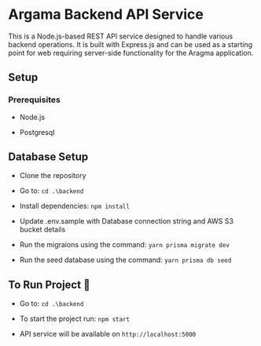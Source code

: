 # Argama Backend API Service

This is a Node.js-based REST API service designed to handle various backend operations. It is built with Express.js and can be used as a starting point for web requiring server-side functionality for the Aragma application.

## Setup

<p><h3>Prerequisites</h3></p>

- Node.js

- Postgresql


## Database Setup

- Clone the repository

- Go to: `cd .\backend`

- Install dependencies: `npm install`

- Update .env.sample with Database connection string and AWS S3 bucket details

- Run the migraions using the command: `yarn prisma migrate dev`

- Run the seed database using the command: `yarn prisma db seed`

## To Run Project 🚀

- Go to: `cd .\backend`

- To start the project run: `npm start`

- API service will be available on `http://localhost:5000`

